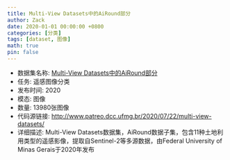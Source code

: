 ```yaml
---
title: Multi-View Datasets中的AiRound部分
author: Zack
date: 2020-01-01 00:00:00 +0800
categories: [分类]
tags: [dataset, 图像]
math: true
pin: false
---
```

- 数据集名称: [Multi-View Datasets中的AiRound部分](http://www.patreo.dcc.ufmg.br/2020/07/22/multi-view-datasets/)
- 任务: 遥感图像分类
- 发布时间: 2020
- 模态: 图像
- 数量: 13980张图像
- 代码源链接: http://www.patreo.dcc.ufmg.br/2020/07/22/multi-view-datasets/
- 详细描述: Multi-View Datasets数据集，AiRound数据子集，包含11种土地利用类型的遥感影像，提取自Sentinel-2等多源数据，由Federal University of Minas Gerais于2020年发布
